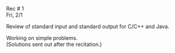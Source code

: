 <div class="recitation">

<div class="column_date">
<p markdown="block">

Rec # 1 <br>
Fri, 2/1

</p>          
</div>

<div class="column_recitation">
<p markdown="block">


Review of standard input and standard output for C/C++ and Java.

Working on simple problems. <br>
(Solutions sent out after the recitation.)

</p>        
</div>

</div>
